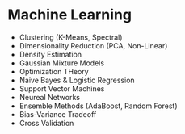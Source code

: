 # Machine Learning 

* Clustering (K-Means, Spectral)
* Dimensionality Reduction (PCA, Non-Linear)
* Density Estimation
* Gaussian Mixture Models
* Optimization THeory
* Naive Bayes & Logistic Regression
* Support Vector Machines
* Neureal Networks
* Ensemble Methods (AdaBoost, Random Forest)
* Bias-Variance Tradeoff
* Cross Validation
